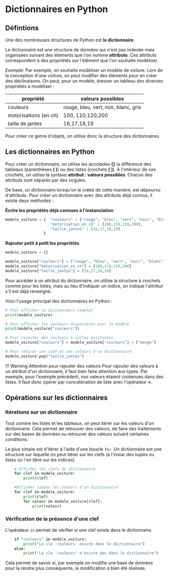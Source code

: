 # Dictionnaires en Python

## Défintions

Une des nombreuses structures de Python est **le dictionnaire**.

Le dictionnaire est une structure de données qui n'est pas indexée mais organisées suivant des éléments que l'on nomme **attributs**.
Ces attributs correspondent à des propriétés sur l'élément que l'on souhaite modéliser.

*Exemple*:
Par exemple, on souhaite modéliser un modèle de voiture. Lors de la conception d'une voiture, on peut modifier des éléments pour en créer des déclinaisons.
On peut, pour un modèle, dresser un tableau des diverses propriétés à modéliser :

|propriété|valeurs possibles|
|---------|-----------------|
|couleurs | rouge, bleu, vert, noir, blanc, gris|
|motorisations (en ch)| 100, 110,120,200|
|taille de jantes|16,17,18,19|

Pour créer ce genre d'objets, on utilise donc la structure des dictionnaires.

## Les dictionnaires en Python

Pour créer un dictionnaire, on utilise les accolades **{}** la différence des tableaux (parenthèses **(   )**) ou des listes (crochets **[   ]**).
À l'intérieur de ces crochets, on utilise la syntaxe **attribut : valeurs possibles**. 
Chacun des attributs sont séparés par des virgules.

De base, un dictionnaire lorsqu'on le créée de cette manière, est dépourvu d'attributs.
Pour créer un dictionnaire avec des attributs déjà connus, il existe deux méthodes :

**Écrire les propriétés déjà connues à l'instanciation**

```python
modele_voiture = {  "couleurs" : ["rouge", "bleu", "vert", "noir", "blanc", "gris"],
                    "motorisation_en_ch" : [100,110,120,200],
                    "taille_jantes" : [16,17,18,19]
                 }
```

**Rajouter petit à petit les propriétés**

```python
modele_voiture = {}

modele_voiture["couleurs"] = ["rouge", "bleu", "vert", "noir", "blanc", "gris"]
modele_voiture["motorisation_en_ch"] = [100,110,120,200]
modele_voiture["taille_jantes"] = [16,17,18,19]
```

Pour accéder à un attribut du dictionnaire, on utilise la structure à crochets comme pour les listes, mais au lieu d'indiquer un indice, on indique l'attribut s'il est déjà renseigné.

Voici l'usage principal des dictionnaires en Python : 

```python
# Pour afficher le dictionnaire complet
print(modele_voiture)

# Pour afficher les couleurs disponibles pour le modèle
print(modele_voiture["couleurs"])

# Pour rajouter des couleurs à celles existantes
modele_voiture["couleurs"] = modele_voiture["couleurs"] + ["beige"]

# Pour retirer une clef et ses valeurs d'un dictionnaire
modele_voiture.pop("taille_jantes")
```

!!! Warning Attention pour rajouter des valeurs
    Pour rajouter des valeurs à un attribut d'un dictionnaire, il faut bien faire attention aux types.
    Par exemple, pour l'exemple précédent, nos valeurs étaient contenues dans des listes. Il faut donc opérer par concaténation de liste avec l'opérateur **+**.

## Opérations sur les dictionnaires

### Itérations sur un dictionnaire

Tout comme les listes et les tableaux, on peut itérer sur les valeurs d'un dictionnaire. Cela permet de retrouver des valeurs, de faire des traitements sur des bases de données ou retrouver des valeurs suivant certaines conditions.

Le plus simple est d'itérer à l'aide d'une boucle `for`.
Un dictionnaire est une structure sur laquelle on peut itérer sur les clefs (à l'instar des tuples ou listes où l'on itère sur les indices).

```python
    # Afficher les clefs du dictionnaire
    for clef in modele_voiture:
        print(clef)

    #Afficher toutes les valeurs d'un dictionnaire
    for clef in modele_voiture:
        print(clef)
        for valeur in modele_voiture[clef]:
            print(valeur)
```

### Vérification de la présence d'une clef

L'opérateur `in` permet de vérifier si une clef existe dans le dictionnaire.

```python
    if "couleurs" in modele_voiture:
        print("La clé 'couleurs' existe dans le dictionnaire")
    else:
        print("La clé 'couleurs' n'existe pas dans le dictionnaire")
```

Cela permet de savoir si, par exemple on modifie une base de données pour la rendre plus conséquente, la modification a bien été réalisée.
